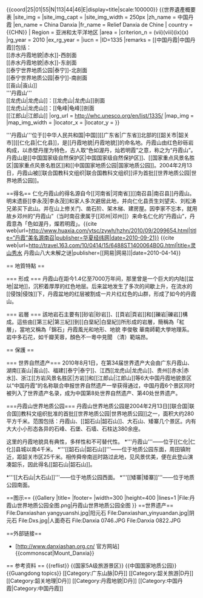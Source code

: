 {{coord|25|01|55|N|113|44|46|E|display=title|scale:100000}}
{{世界遺產概要表
|site_img = 
|site_img_capt = 
|site_img_width = 250px
|zh_name = 中国丹霞
|en_name = China Danxia
|fr_name = Relief Danxia de Chine
| country = {{CHN}}
| Region = 亚洲和太平洋地区
|area = 
|criterion_n = (vii)(viii)(ix)(x)
|rg_year = 2010
|ex_rg_year =
|iucn = 
|ID=1335
|remarks = [[中国丹霞|中国丹霞]]包括：<br>[[赤水丹霞地貌|赤水]]-西剖面<br>[[赤水丹霞地貌|赤水]]-东剖面<br>[[泰宁世界地质公园|泰宁]]-北剖面<br>[[泰宁世界地质公园|泰宁]]-南剖面<br>[[崀山|崀山]]<br>'''丹霞山'''<br>[[龙虎山|龙虎山]]：[[龙虎山|龙虎山]]剖面<br>[[龙虎山|龙虎山]]：[[龟峰|龟峰]]剖面<br>[[江郎山|江郎山]]
|org_url = http://whc.unesco.org/en/list/1335/
|map_img = 
|map_img_width = 
|locator_x = 
|locator_y =
}}

'''丹霞山'''位于[[中华人民共和国|中国]][[广东省|广东省]]北部的[[韶关市|韶关市]][[仁化县|仁化县]]，是[[丹霞地貌|丹霞地貌]]的命名地。丹霞山由红色砂砾岩构成，以赤壁丹崖为特色，古人取“色如渥丹，灿若明霞”之意，称之为“丹霞山”。丹霞山是[[中国国家级自然保护区|中国国家级自然保护区]]、[[国家重点风景名胜区|国家重点风景名胜区]]和[[中国国家地质公园|国家地质公园]]。2004年2月13日，丹霞山被[[联合国教科文组织|联合国教科文组织]]评为首批[[世界地质公园|世界地质公园]]。

==得名==
仁化丹霞山的得名源自今[[河南省|河南省]][[南召县|南召县]]丹霞山。明末遗臣[[李永茂|李永茂]]和家人多次避居此地，并向仁化县贡生刘望夫、刘松涛兄弟买下此山。并在山上修关门、凿石阶、架木梯、建房屋。因李家不忘本，就用故乡邓州的“丹霞山”（当时南召隶属于[[邓州|邓州]]）来命名仁化的“丹霞山”，丹霞意為「色如渥丹，燦若明霞」。<ref>{{cite web|url=http://www.huaxia.com/ytsc/zywh/hzhn/2010/09/2099654.html|title=“丹霞”美名源南召|publisher=华夏经纬网|date=2010-09-21}}</ref>
<ref>{{cite web|url=http://travel.163.com/10/0414/15/6488ST1400064B0G.html|title=灵山秀水 丹霞山八大未解之谜|publisher=[[网易|网易]]|date=2010-04-14}}</ref>

== 地質特點 ==

=== 形成 ===
丹霞山在距今1.4亿至7000万年间，那里曾是一个巨大的内陆[[盆地|盆地]]，沉积着厚厚的红色地层。后来盆地发生了多次的间歇上升，在流水的[[侵蚀|侵蚀]]下，丹霞盆地的红层被割成一片片红红色的山群，形成了如今的丹霞山。

=== 岩層 ===
該地岩石主要有[[砂岩|砂岩]]、[[頁岩|頁岩]]和[[礫岩|礫岩]]構成。這些由[[第三紀|第三紀]]到[[白堊紀|白堊紀]]所形成的岩層，簡稱為「紅層」，當地又稱為「錦石」<ref>丹霞風光和地形、地貌 李俊敬 華南師範大學地理系</ref>。岩中多石花，如千瓣芙蓉，顏色不一<ref>粵中見聞 （清）範端昂</ref>。

== 保護 ==

=== 世界自然遗产===
2010年8月1日，在第34届世界遗产大会由广东丹霞山、湖南[[崀山|崀山]]、福建[[泰宁|泰宁]]、江西[[龙虎山|龙虎山]]、贵州[[赤水|赤水]]、浙江[[方岩风景名胜区|方岩]]和[[江郎山|江郎山]]等6大中国丹霞地貌景区以“中国丹霞”的名称联合申报世界自然遗产一举获得通过，中国丹霞6个景区同时被列入了世界遗产名录，成为中国第8处世界自然遗产、第40处世界遗产。

===丹霞山世界地质公园===
丹霞山世界地质公园是2004年2月13日[[联合国|联合国]]教科文组织批准的首批[[世界地质公园|世界地质公园]]之一，面积大约280平方千米。范围包括：丹霞山、[[韶石山|韶石山]]、大石山、矮寨几个景区。内有大大小小形态各异的石峰、石堡、石墙、石柱达380余座。

这里的丹霞地貌具有典性，多样性和不可替代性。
*'''丹霞山'''——位于[[仁化|仁化]]县城以南4千米。
*'''[[韶石山|韶石山]]'''——位于地质公园东面，周田镇附近，距韶关市区25千米。相传舜帝南巡时路过此地，见风景优美，便在此登山演凑韶乐，因此得名[[韶石山|韶石山]]。

*'''[[大石山|大石山]]'''——位于地质公园西面。
*'''[[矮寨|矮寨]]'''——位于地质公园南面。

==图示==
{{Gallery
|title=
|footer=
|width=300
|height=400
|lines=1
|File:丹霞山世界地质公园全图.png|丹霞山世界地质公园全图
}}
==世界遗产==
<gallery>
File:Danxiashan yangyuanshi.jpg|阳元石
File:Danxiashan_yinyuandan.jpg|阴元石
File:Dxs.jpg|人面奇石
File:Danxia 0746.JPG
File:Danxia 0822.JPG
</gallery>

==外部链接==
* [http://www.danxiashan.org.cn/ 官方网站]
{{commonscat|Mount_Danxia}}


== 参考资料 ==
{{reflist}}
{{国家5A级旅游景区}}
{{中国国家地质公园}}
{{Guangdong topics}}
[[Category:广东山脉|D丹]]
[[Category:韶关旅游|D丹]]
[[Category:韶关地理|D丹]]
[[Category:丹霞地貌|D丹]]
[[Category:中国丹霞|Category:中国丹霞]]